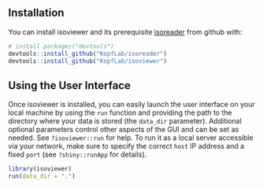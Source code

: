 
<!-- README.md is generated from README.Rmd. Please edit that file -->
Installation
------------

You can install isoviewer and its prerequisite [isoreader](http://www.github.com/KopfLab/isoreader) from github with:

``` r
# install.packages("devtools")
devtools::install_github("KopfLab/isoreader")
devtools::install_github("KopfLab/isoviewer")
```

Using the User Interface
------------------------

Once isoviewer is installed, you can easily launch the user interface on your local machine by using the `run` function and providing the path to the directory where your data is stored (the `data_dir` parameter). Additional optional parameters control other aspects of the GUI and can be set as needed. See `?isoviewer::run` for help. To run it as a local server accessible via your network, make sure to specify the correct `host` IP address and a fixed `port` (see `?shiny::runApp` for details).

``` r
library(isoviewer)
run(data_dir = ".")
```
